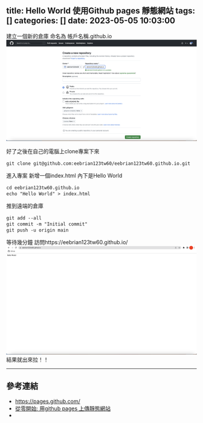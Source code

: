 title: Hello World 使用Github pages 靜態網站
tags: []
categories: []
date: 2023-05-05 10:03:00
---

建立一個新的倉庫 命名為 帳戶名稱.github.io
![建立一個新的倉庫](/images/image.png)

好了之後在自己的電腦上clone專案下來
```
git clone git@github.com:eebrian123tw60/eebrian123tw60.github.io.git
```
進入專案 新增一個index.html 內下是Hello World
```
cd eebrian123tw60.github.io
echo "Hello World" > index.html
```
推到遠端的倉庫
```
git add --all
git commit -m "Initial commit"
git push -u origin main
```
等待幾分鐘 訪問https://eebrian123tw60.github.io/
![](/images/image2.png)
結果就出來拉！！

---
## 參考連結
- https://pages.github.com/
- [從零開始: 用github pages 上傳靜態網站](https://medium.com/%E9%80%B2%E6%93%8A%E7%9A%84-git-git-git/%E5%BE%9E%E9%9B%B6%E9%96%8B%E5%A7%8B-%E7%94%A8github-pages-%E4%B8%8A%E5%82%B3%E9%9D%9C%E6%85%8B%E7%B6%B2%E7%AB%99-fa2ae83e6276)
-